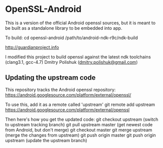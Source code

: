 OpenSSL-Android
================

This is a version of the official Android openssl sources, but it is meant to be built as a standalone library to be embedded into app.

To build:
cd openssl-android
/path/to/android-ndk-r9c/ndk-build

http://guardianproject.info

I modified this project to build openssl against the latest ndk toolchains (clang3.1, gcc-4.7)
Dmitry Polishuk (dmitry.polishuk@gmail.com)

Updating the upstream code
-------------------------

This repository tracks the Android openssl repository:
 https://android.googlesource.com/platform/external/openssl/

To use this, add it as a remote called 'upstream'
 git remote add upstream https://android.googlesource.com/platform/external/openssl

Then here's how you get the updated code:
 git checkout upstream (switch to upstream tracking branch)
 git pull upstream master (get newest code from Android, but don't merge)
 git checkout master
 git merge upstream (merge the changes from upstream)
 git push origin master
 git push origin upstream (update the upstream branch)
